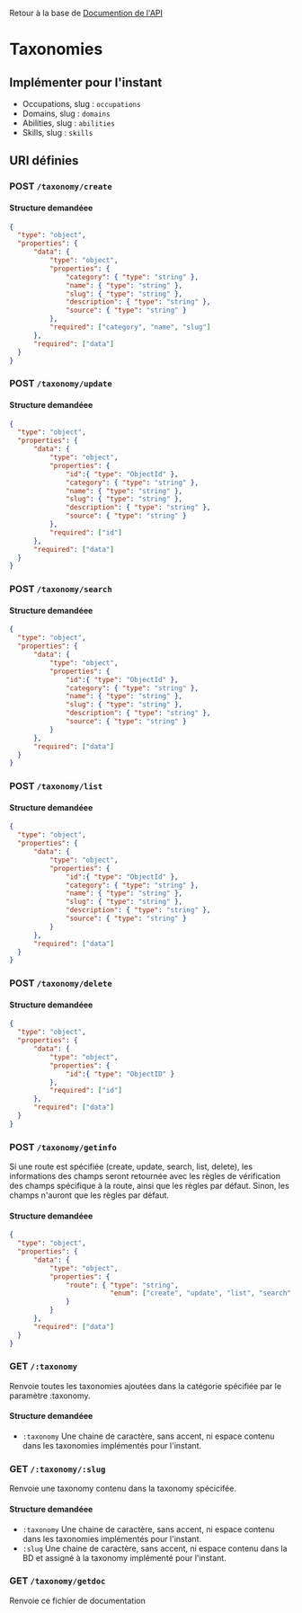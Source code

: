 Retour à la base de [Documention de l'API](readme.md)

# Taxonomies

## Implémenter pour l'instant 
- Occupations, slug : `occupations`
- Domains, slug : `domains`
- Abilities, slug : `abilities`
- Skills, slug : `skills`

## URI définies

### POST `/taxonomy/create`

#### Structure demandéee
```json
{
  "type": "object",
  "properties": {
      "data": {
          "type": "object",
          "properties": {
              "category": { "type": "string" },
              "name": { "type": "string" },
              "slug": { "type": "string" },
              "description": { "type": "string" },
              "source": { "type": "string" }
          },
          "required": ["category", "name", "slug"]
      },
      "required": ["data"]
  }
}
```

### POST `/taxonomy/update`

#### Structure demandéee
```json
{
  "type": "object",
  "properties": {
      "data": {
          "type": "object",
          "properties": {
              "id":{ "type": "ObjectId" },
              "category": { "type": "string" },
              "name": { "type": "string" },
              "slug": { "type": "string" },
              "description": { "type": "string" },
              "source": { "type": "string" }
          },
          "required": ["id"]
      },
      "required": ["data"]
  }
}
```

### POST `/taxonomy/search`

#### Structure demandéee
```json
{
  "type": "object",
  "properties": {
      "data": {
          "type": "object",
          "properties": {
              "id":{ "type": "ObjectId" },
              "category": { "type": "string" },
              "name": { "type": "string" },
              "slug": { "type": "string" },
              "description": { "type": "string" },
              "source": { "type": "string" }
          }
      },
      "required": ["data"]
  }
}
```

### POST `/taxonomy/list`

#### Structure demandéee
```json
{
  "type": "object",
  "properties": {
      "data": {
          "type": "object",
          "properties": {
              "id":{ "type": "ObjectId" },
              "category": { "type": "string" },
              "name": { "type": "string" },
              "slug": { "type": "string" },
              "description": { "type": "string" },
              "source": { "type": "string" }
          }
      },
      "required": ["data"]
  }
}
```

### POST `/taxonomy/delete`
#### Structure demandéee
```json
{
  "type": "object",
  "properties": {
      "data": {
          "type": "object",
          "properties": {
              "id":{ "type": "ObjectID" }
          },
          "required": ["id"]
      },
      "required": ["data"]
  }
}
```

### POST `/taxonomy/getinfo`

Si une route est spécifiée (create, update, search, list, delete), les informations des champs seront retournée avec les règles de vérification des champs spécifique à la route, ainsi que les règles par défaut.
Sinon, les champs n'auront que les règles par défaut.

#### Structure demandéee
```json
{
  "type": "object",
  "properties": {
      "data": {
          "type": "object",
          "properties": {
              "route": { "type": "string",
                         "enum": ["create", "update", "list", "search", "delete"]
              }
          }
      },
      "required": ["data"]
  }
}
```




### GET `/:taxonomy`

Renvoie toutes les taxonomies ajoutées dans la catégorie spécifiée par le paramètre :taxonomy.

#### Structure demandéee
- `:taxonomy` Une chaine de caractère, sans accent, ni espace contenu dans les taxonomies implémentés pour l'instant.


### GET `/:taxonomy/:slug`

Renvoie une taxonomy contenu dans la taxonomy spécicifée.

#### Structure demandéee
- `:taxonomy` Une chaine de caractère, sans accent, ni espace contenu dans les taxonomies implémentés pour l'instant.
- `:slug` Une chaine de caractère, sans accent, ni espace contenu dans la BD et assigné à la taxonomy implémenté pour l'instant.



### GET `/taxonomy/getdoc`
Renvoie ce fichier de documentation